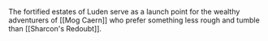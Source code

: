 The fortified estates of Luden serve as a launch point for the wealthy adventurers of [[Mog Caern]] who prefer something less rough and tumble than [[Sharcon's Redoubt]].
